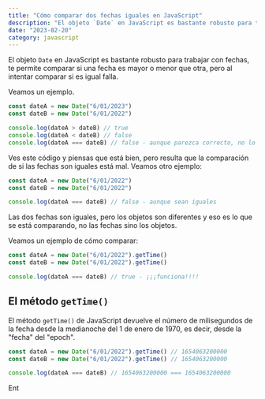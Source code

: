 ```yaml
---
title: "Cómo comparar dos fechas iguales en JavaScript"
description: "El objeto `Date` en JavaScript es bastante robusto para trabajar con fechas, te permite comparar si una fecha es mayor o menor que otra, pero al intentar comparar si es igual falla."
date: "2023-02-20"
category: javascript
---
```



El objeto `Date` en JavaScript es bastante robusto para trabajar con fechas, te permite comparar si una fecha es mayor o menor que otra, pero al intentar comparar si es igual falla.

Veamos un ejemplo.

```jsx
const dateA = new Date("6/01/2023")
const dateB = new Date("6/01/2022")

console.log(dateA > dateB) // true
console.log(dateA < dateB) // false
console.log(dateA === dateB) // false - aunque parezca correcto, no lo es.
```

Ves este código y piensas que está bien, pero resulta que la comparación de si las fechas son iguales está mal. Veamos otro ejemplo:

```jsx
const dateA = new Date("6/01/2022")
const dateB = new Date("6/01/2022")

console.log(dateA === dateB) // false - aunque sean iguales
```

Las dos fechas son iguales, pero los objetos son diferentes y eso es lo que se está comparando, no las fechas sino los objetos.

Veamos un ejemplo de cómo comparar:

```jsx
const dateA = new Date("6/01/2022").getTime()
const dateB = new Date("6/01/2022").getTime()

console.log(dateA === dateB) // true - ¡¡¡funciona!!!!
```

## El método `getTime()`

El método `getTime()` de JavaScript devuelve el número de milisegundos de la fecha desde la medianoche del 1 de enero de 1970, es decir, desde la "fecha" del "epoch".

```jsx
const dateA = new Date("6/01/2022").getTime() // 1654063200000
const dateB = new Date("6/01/2022").getTime() // 1654063200000

console.log(dateA === dateB) // 1654063200000 === 1654063200000
```

Ent